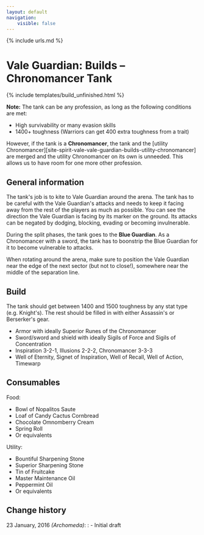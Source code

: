 ```yaml
---
layout: default
navigation:
    visible: false
---
```

{% include urls.md %}

# Vale Guardian: Builds &ndash; Chronomancer Tank
{% include templates/build_unfinished.html %}

**Note:** The tank can be any profession, as long as the following conditions are met:

- High survivability or many evasion skills
- 1400+ toughness (Warriors can get 400 extra toughness from a trait)

However, if the tank is a **Chronomancer**, the tank and the [utility Chronomancer][site-spirit-vale-vale-guardian-builds-utility-chronomancer] are merged and the utility Chronomancer on its own is unneeded.
This allows us to have room for one more other profession.

## General information
The tank's job is to kite to Vale Guardian around the arena.
The tank has to be careful with the Vale Guardian's attacks and needs to keep it facing away from the rest of the players as much as possible.
You can see the direction the Vale Guardian is facing by its marker on the ground.
Its attacks can be negated by dodging, blocking, evading or becoming invulnerable.

During the split phases, the tank goes to the **Blue Guardian**.
As a Chronomancer with a sword, the tank has to boonstrip the Blue Guardian for it to become vulnerable to attacks.

When rotating around the arena, make sure to position the Vale Guardian near the edge of the next sector (but not to close!), somewhere near the middle of the separation line.

## Build
The tank should get between 1400 and 1500 toughness by any stat type (e.g. Knight's).
The rest should be filled in with either Assassin's or Berserker's gear.

- Armor with ideally Superior Runes of the Chronomancer
- Sword/sword and shield with ideally Sigils of Force and Sigils of Concentration
- Inspiration 3-2-1, Illusions 2-2-2, Chronomancer 3-3-3
- Well of Eternity, Signet of Inspiration, Well of Recall, Well of Action, Timewarp

## Consumables
Food:

- Bowl of Nopalitos Saute
- Loaf of Candy Cactus Cornbread
- Chocolate Omnomberry Cream
- Spring Roll
- Or equivalents

Utility:

- Bountiful Sharpening Stone
- Superior Sharpening Stone
- Tin of Fruitcake
- Master Maintenance Oil
- Peppermint Oil
- Or equivalents

## Change history
23 January, 2016 *(Archomeda)*:
: - Initial draft

